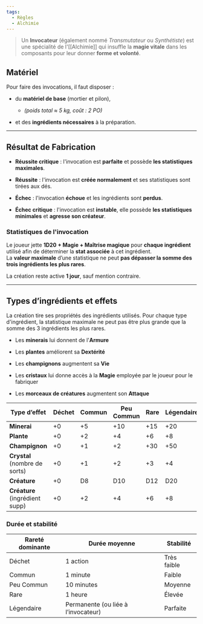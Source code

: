 ```yaml
---
tags:
  - Règles
  - Alchimie
---
```

> Un **Invocateur** (également nommé _Transmutateur_ ou _Synthétiste_) est une spécialité de l'[[Alchimie]] qui insuffle la **magie vitale** dans les composants pour leur donner **forme et volonté**.  

## Matériel

Pour faire des invocations, il faut disposer :

- du **matériel de base** (mortier et pilon),
	- _(poids total ≈ 5 kg, coût : 2 PO)_
	
- et des **ingrédients nécessaires** à la préparation.

---

## Résultat de Fabrication

- **Réussite critique** : l'invocation est **parfaite** et possède **les statistiques maximales**.
    
- **Réussite** : l'invocation est **créée normalement** et ses statistiques sont tirées aux dés.
    
- **Échec** : l'invocation **échoue** et les ingrédients sont **perdus**.
    
- **Échec critique** : l'invocation est **instable**, elle possède **les statistiques minimales** et **agresse son créateur**.

### Statistiques de l'invocation

Le joueur jette **1D20 + Magie + Maîtrise magique** pour **chaque ingrédient** utilisé afin de déterminer la **stat associée** à cet ingrédient.  
La **valeur maximale** d’une statistique ne peut **pas dépasser la somme des trois ingrédients les plus rares**.

La création reste active **1 jour**, sauf mention contraire.

---

## Types d’ingrédients et effets

La création tire ses propriétés des ingrédients utilisés.
Pour chaque type d'ingrédient, la statistique maximale ne peut pas être plus grande que la somme des 3 ingrédients les plus rares.

- Les **minerais** lui donnent de l'**Armure**
    
- Les **plantes** améliorent sa **Dextérité**
    
- Les **champignons** augmentent sa **Vie**
    
- Les **cristaux** lui donne accès à la **Magie** employée par le joueur pour le fabriquer
    
- Les **morceaux de créatures** augmentent son **Attaque**

| Type d’effet                      | Déchet | Commun | Peu Commun | Rare | Légendaire |
| --------------------------------- | ------ | ------ | ---------- | ---- | ---------- |
| **Minerai**                       | +0     | +5     | +10        | +15  | +20        |
| **Plante**                        | +0     | +2     | +4         | +6   | +8         |
| **Champignon**                    | +0     | +1     | +2         | +30  | +50        |
| **Crystal**<br>(nombre de sorts)  | +0     | +1     | +2         | +3   | +4         |
| **Créature**                      | +0     | D8     | D10        | D12  | D20        |
| **Créature**<br>(ingrédient supp) | +0     | +2     | +4         | +6   | +8         |
### **Durée et stabilité**

|Rareté dominante|Durée moyenne|Stabilité|
|---|---|---|
|Déchet|1 action|Très faible|
|Commun|1 minute|Faible|
|Peu Commun|10 minutes|Moyenne|
|Rare|1 heure|Élevée|
|Légendaire|Permanente (ou liée à l’invocateur)|Parfaite|
